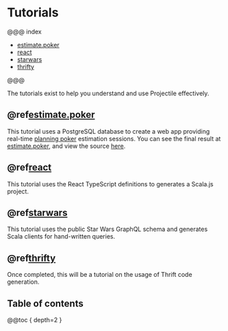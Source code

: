 # Tutorials

@@@ index

* [estimate.poker](poker/index.md)
* [react](react/index.md)
* [starwars](starwars/index.md)
* [thrifty](thrifty/index.md)

@@@

The tutorials exist to help you understand and use Projectile effectively.


## @ref[estimate.poker](poker/index.md)

This tutorial uses a PostgreSQL database to create a web app providing real-time [planning poker](https://en.wikipedia.org/wiki/Planning_poker) estimation sessions. 
You can see the final result at [estimate.poker](https://estimate.poker), and view the source [here](https://github.com/KyleU/estimate).


## @ref[react](react/index.md)

This tutorial uses the React TypeScript definitions to generates a Scala.js project.


## @ref[starwars](starwars/index.md)

This tutorial uses the public Star Wars GraphQL schema and generates Scala clients for hand-written queries.


## @ref[thrifty](thrifty/index.md)

Once completed, this will be a tutorial on the usage of Thrift code generation.


## Table of contents

@@toc { depth=2 }
